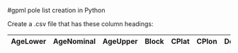 #gpml pole list creation in Python

Create a .csv file that has these column headings:

AgeLower	| AgeNominal	| AgeUpper	| Block	| CPlat	| CPlon	| Dec		| Formation	| Inc	| N	| PLat	| PLon	| Q	| SLat	| SLon	| Terrane	| a95	| k |
----	| ----	| ----	| ----	| ----	| ----	| ----		| ----	| ----	| ----	| ----	| ----	| ----	| ----	| ----	| ----	| ----	| ---- |
